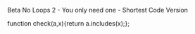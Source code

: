 Beta
No Loops 2 - You only need one - Shortest Code Version

function check(a,x){return a.includes(x);};
